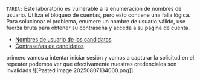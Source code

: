 `TAREA:` Este laboratorio es vulnerable a la enumeración de nombres de usuario. Utiliza el bloqueo de cuentas, pero esto contiene una falla lógica. Para solucionar el problema, enumere un nombre de usuario válido, use fuerza bruta para obtener su contraseña y acceda a su página de cuenta.

- [Nombres de usuario de los candidatos](https://portswigger.net/web-security/authentication/auth-lab-usernames)
- [Contraseñas de candidatos](https://portswigger.net/web-security/authentication/auth-lab-passwords)

primero vamos a intentar iniciar sesión y vamos a capturar la solicitud en el repeater podemos ver que efectivamente nuestras credenciales son invalidads
![[Pasted image 20250807134000.png]]

